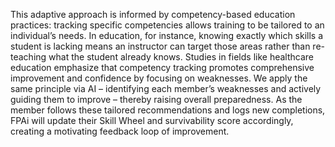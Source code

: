 This adaptive approach is informed by competency-based education practices: tracking specific competencies allows training to be tailored to an individual’s needs. In education, for instance, knowing exactly which skills a student is lacking means an instructor can target those areas rather than re-teaching what the student already knows. Studies in fields like healthcare education emphasize that competency tracking promotes comprehensive improvement and confidence by focusing on weaknesses. We apply the same principle via AI – identifying each member’s weaknesses and actively guiding them to improve – thereby raising overall preparedness. As the member follows these tailored recommendations and logs new completions, FPAi will update their Skill Wheel and survivability score accordingly, creating a motivating feedback loop of improvement.